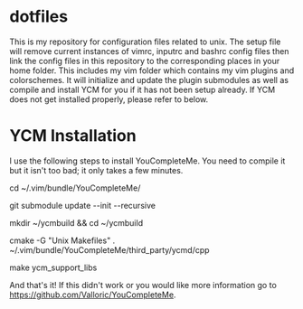 dotfiles
========
This is my repository for configuration files related to unix. The setup file
will remove current instances of vimrc, inputrc and bashrc config files then
link the config files in this repository to the corresponding places in your
home folder. This includes my vim folder which contains my vim plugins and
colorschemes. It will initialize and update the plugin submodules as well as
compile and install YCM for you if it has not been setup already. If YCM does
not get installed properly, please refer to below.

YCM Installation
========
I use the following steps to install YouCompleteMe. You need to compile it but
it isn't too bad; it only takes a few minutes.

cd ~/.vim/bundle/YouCompleteMe/

git submodule update --init --recursive

mkdir ~/ycmbuild && cd ~/ycmbuild

cmake -G "Unix Makefiles" . ~/.vim/bundle/YouCompleteMe/third_party/ycmd/cpp

make ycm_support_libs

And that's it! If this didn't work or you would like more information go to
https://github.com/Valloric/YouCompleteMe.
